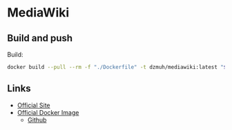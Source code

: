 # MediaWiki

## Build and push

Build:

``` bash
docker build --pull --rm -f "./Dockerfile" -t dzmuh/mediawiki:latest "$(pwd)"
```

## Links

* [Official Site](https://www.mediawiki.org/wiki/MediaWiki)
* [Official Docker Image](https://hub.docker.com/_/mediawiki)
  * [Github](https://github.com/wikimedia/mediawiki-docker)
